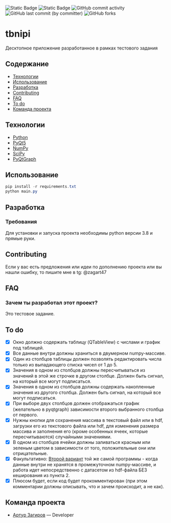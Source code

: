 ![Static Badge](https://img.shields.io/badge/%D1%81%D1%82%D0%B0%D1%82%D1%83%D1%81-%D0%B3%D0%BE%D1%82%D0%BE%D0%B2-blue)
![Static Badge](https://img.shields.io/badge/Python-3.8-green)
![GitHub commit activity](https://img.shields.io/github/commit-activity/w/zagart47/tbnipi)
![GitHub last commit (by committer)](https://img.shields.io/github/last-commit/zagart47/tbnipi)
![GitHub forks](https://img.shields.io/github/forks/zagart47/tbnipi)

# tbnipi
Десктопное приложение разработанное в рамках тестового задания

## Содержание
- [Технологии](#технологии)
- [Использование](#использование)
- [Разработка](#разработка)
- [Contributing](#contributing)
- [FAQ](#faq)
- [To do](#to-do)
- [Команда проекта](#команда-проекта)

## Технологии
- [Python](https://www.python.org/)
- [PyQt5](https://pypi.org/project/PyQt5/)
- [NumPy](https://numpy.org)
- [SciPy](https://scipy.org/)
- [PyQtGraph](https://www.pyqtgraph.org/)

## Использование
```powershell
pip install -r requirements.txt
python main.py
```

## Разработка

### Требования
Для установки и запуска проекта необходимы python версии 3.8 и прямые руки.

## Contributing
Если у вас есть предложения или идеи по дополнению проекта или вы нашли ошибку, то пишите мне в tg: @zagart47

## FAQ
### Зачем ты разработал этот проект?
Это тестовое задание.

## To do
- [x] Окно должно содержать таблицу (QTableView) с числами и график под таблицей.
- [x] Все данные внутри должны храниться в двумерном numpy-массиве.
- [x] Один из столбцов таблицы должен позволять редактировать числа только из выпадающего списка чисел от 1 до 5.
- [x] Значения в одном из столбцов должны пересчитываться из значений в этой же строчке в другом столбце. Должен быть сигнал, на который все могут подписаться.
- [x] Значения в одном из столбцов должны содержать накопленные значения из другого столбца. Должен быть сигнал, на который все могут подписаться.
- [x] При выборе двух столбцов должен отображаться график (желательно в pyqtgraph) зависимости второго выбранного столбца от первого.
- [x] Нужны кнопки для сохранения массива в текстовый файл или в hdf, загрузки его из текстового файла или hdf, для изменения размера массива и заполнения его (кроме особенных ячеек, которые пересчитываются) случайными значениями.
- [x] В одном из столбцов ячейки должны заливаться красным или зеленым цветом в зависимости от того, положительные они или отрицательные.
- [x] Факультативно: [Второй вариант](https://github.com/zagart47/tbnipi/tree/feature/elective) той же самой программы - когда данные внутри не хранятся в промежуточном numpy-массиве, и работа идет непосредственно с датасетом из hdf-файла БЕЗ кеширования из пункта 2.
- [x] Плюсом будет, если код будет прокомментирован (при этом комментарии должны описывать, что и зачем происходит, а не как).

## Команда проекта
- [Артур Загиров](https://t.me/zagart47) — Developer

